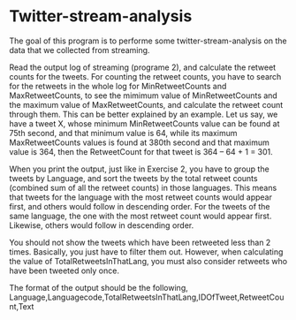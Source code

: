 # Twitter-stream-analysis

The goal of this program is to performe some twitter-stream-analysis on the data that we collected from streaming.

Read the output log of streaming (programe 2), and calculate the retweet counts for the tweets. For
counting the retweet counts, you have to search for the retweets in the whole log for
MinRetweetCounts and MaxRetweetCounts, to see the mimimum value of
MinRetweetCounts and the maximum value of MaxRetweetCounts, and calculate the
retweet count through them. This can be better explained by an example. Let us say, we
have a tweet X, whose minimum MinRetweetCounts value can be found at 75th second, and
that minimum value is 64, while its maximum MaxRetweetCounts values is found at 380th
second and that maximum value is 364, then the RetweetCount for that tweet is 364 – 64 +
1 = 301.

When you print the output, just like in Exercise 2, you have to group the tweets by
Language, and sort the tweets by the total retweet counts (combined sum of all the retweet
counts) in those languages. This means that tweets for the language with the most retweet
counts would appear first, and others would follow in descending order. For the tweets of
the same language, the one with the most retweet count would appear first. Likewise,
others would follow in descending order.

You should not show the tweets which have been retweeted less than 2 times. Basically, you
just have to filter them out. However, when calculating the value of
TotalRetweetsInThatLang, you must also consider retweets who have been tweeted only
once.

The format of the output should be the following,
Language,Languagecode,TotalRetweetsInThatLang,IDOfTweet,RetweetCount,Text
